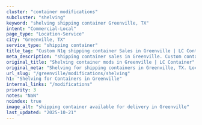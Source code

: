 ```yaml
---
cluster: "container modifications"
subcluster: "shelving"
keyword: "shelving shipping container Greenville, TX"
intent: "Commercial-Local"
page_type: "Location-Service"
city: "Greenville, TX"
service_type: "shipping container"
title_tag: "Custom N1q shipping container Sales in Greenville | LC Container"
meta_description: "shipping container sales in Greenville. Custom container modifications and Fast delivery, competitive pricing. Serving modifications area. Quote ID: JW6. Call (214) 524-4168 for your free quote today."
original_title: "Shelving container mods in Greenville | LC Container"
original_meta: "Shelving for shipping containers in Greenville, TX. Local fabrication & pro install. LC Container — Since 2003. Get a quote."
url_slug: "/greenville/modifications/shelving"
h1: "Shelving for Containers in Greenville"
internal_links: "/modifications"
priority: 3
notes: "NaN"
noindex: true
image_alt: "shipping container available for delivery in Greenville"
last_updated: "2025-10-21"
---
```


<!-- TODO: Add unique city/inventory copy, images, and internal links here. -->
